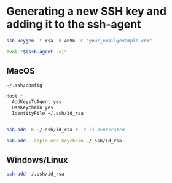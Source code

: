 # Generating a new SSH key and adding it to the ssh-agent

```bash
ssh-keygen -t rsa -b 4096 -C "your_email@example.com"

eval "$(ssh-agent -s)"
```

## MacOS

```bash
~/.ssh/config

Host *
  AddKeysToAgent yes
  UseKeychain yes
  IdentityFile ~/.ssh/id_rsa


ssh-add -K ~/.ssh/id_rsa # -K is deprecated

ssh-add --apple-use-keychain ~/.ssh/id_rsa
```

## Windows/Linux

```bash
ssh-add ~/.ssh/id_rsa
```
